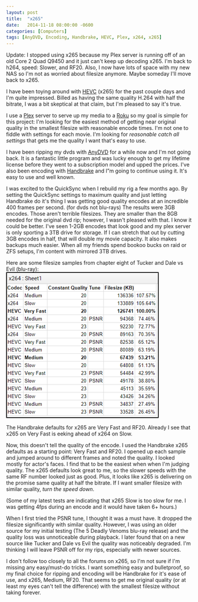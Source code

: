 ```yaml
---
layout: post
title:  "x265"
date:   2014-11-18 08:00:00 -0600
categories: [Computers]
tags: [AnyDVD, Encoding, Handbrake, HEVC, Plex, x264, x265]
---
```


Update: I stopped using x265 because my Plex server is running off of an old Core 2 Quad Q9450 and it just can't keep up decoding x265. I'm back to h264, speed: Slower, and RF20. Also, I now have lots of space with my new NAS so I'm not as worried about filesize anymore. Maybe someday I'll move back to x265.

I have been toying around with [HEVC](http://en.wikipedia.org/wiki/High_Efficiency_Video_Coding) (x265) for the past couple days and I'm quite impressed. Billed as having the same quality H.264 with half the bitrate, I was a bit skeptical at that claim, but I'm pleased to say it's true.

I use a [Plex](http://plex.tv/) server to serve up my media to a [Roku](https://www.roku.com/) so my goal is simple for this project: I'm looking for the easiest method of getting near original quality in the smallest filesize with reasonable encode times. I'm not one to fiddle with settings for each movie. I'm looking for *reasonable catch all settings* that gets me the quality I want that's easy to use.

I have been ripping my dvds with [AnyDVD](http://www.slysoft.com/en/anydvd.html) for a while now and I'm not going back. It is a fantastic little program and was lucky enough to get my lifetime license before they went to a subscription model and upped the prices. I've also been encoding with [Handbrake](https://handbrake.fr/) and I”m going to continue using it. It's easy to use and well known.

I was excited to the QuickSync when I rebuild my rig a few months ago. By setting the QuickSync settings to maximum quality and just letting Handbrake do it's thing I was getting good quality encodes at an incredible 400 frames per second. (for dvds not blu-rays) The results were 3GB encodes. Those aren't terrible filesizes. They are smaller than the 8GB needed for the original dvd rip; however, I wasn't pleased with that. I know it could be better. I've seen 1-2GB encodes that look good and my plex server is only sporting a 3TB drive for storage. If I can stretch that out by cutting 3GB encodes in half, that will double my movie capacity. It also makes backups much easier. When all my friends spend bookoo bucks on raid or ZFS setups, I'm content with mirrored 3TB drives.

Here are some filesize samples from chapter eight of Tucker and Dale vs Evil (blu-ray):
![pic](/assets/2014/11/x265-spreadsheet.png)

The Handbrake defaults for x265 are Very Fast and RF20. Already I see that x265 on Very Fast is eeking ahead of x264 on Slow.

Now, this doesn't tell the quality of the encode. I used the Handbrake x265 defaults as a starting point: Very Fast and RF20. I opened up each sample and jumped around to different frames and noted the quality. I looked mostly for actor's faces. I find that to be the easiest when when I'm judging quality. The x265 defaults look great to me, so the slower speeds with the same RF number looked just as good. Plus, it looks like x265 is delivering on the promise same quality at half the bitrate. If I want smaller filesize with similar quality, *turn the speed down*.

(Some of my latest tests are indicating that x265 Slow is too slow for me. I was getting 4fps during an encode and it would have taken 6+ hours.)

When I first tried the PSNR tune, I thought it was a must have. It dropped the filesize significantly with similar quality. However, I was using an older source for my initial testing (The 5 Deadly Venoms blu-ray release) and the quality loss was unnoticeable during playback. I later found that on a new source like Tucker and Dale vs Evil the quality was noticeably degraded. I'm thinking I will leave PSNR off for my rips, especially with newer sources.

I don't follow too closely to all the forums on x265, so I'm not sure if I'm missing any easy/must-do tricks. I want something easy and bulletproof, so my final choice for ripping and encoding will be Handbrake for it's ease of use, and x265, Medium, RF20. That seems to get me original quality (or at least my eyes can't tell the difference) with the smallest filesize without taking forever.
